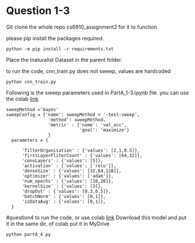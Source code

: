 # Question 1-3
Git clone the whole repo cs6910_assignment2 for it to function

please pip install the packages required.

```
python -m pip install -r requirements.txt
```

Place the Inaturalist Dataset in the parent folder. 

to run the code, cnn_train.py does not sweep, values are hardcoded 
```
python cnn_train.py
```


Following is the sweep parameters used in PartA_1-3.ipynb file. you can use the colab [link](https://colab.research.google.com/drive/1ULbj1_DO_b9Jkok7Yk0Y_E5RofzO8riH?authuser=1#scrollTo=DOqHjP4pKvOQ)

```
sweepMethod ='bayes'
sweepConfig = {'name': sweepMethod + '-test-sweep',
                'method': sweepMethod,
                'metric' : {'name': 'val_acc', 
                            'goal': 'maximize'}
                }
  parameters = {
      
      'filterOrganisation' : {'values': [2,1,0.5]},
      'firstLayerFliterCount' : {'values': [64,32]},
      'convLayers' : {'values': [5]},
      'activation' : {'values': ['relu']},
      'denseSize' : {'values': [32,64,128]},
      'optimizer' : {'values': ['adam']},
      'num_epochs' : {'values': [10,20]},
      'kernelSize' : {'values': [3]},
      'dropOut' : {'values': [0.3,0.5]},
      'batchNorm' : {'values': [0,1]},
      'isDataAug' : {'values': [0,1]},
  }
```


#question4
to run the code, or use colab [link](https://colab.research.google.com/drive/1oNRyg8qz0XpHL27uw5DhBqlKoBUTQ4u6?authuser=1)
Download this model and put it in the same dir, of colab put it in MyDrive
```
python partA_4.py
```


